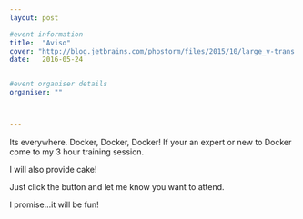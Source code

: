 ```yaml
---
layout: post

#event information
title:  "Aviso"
cover: "http://blog.jetbrains.com/phpstorm/files/2015/10/large_v-trans.png"
date:   2016-05-24


#event organiser details
organiser: ""



---
```


Its everywhere. Docker, Docker, Docker! If your an expert or new to Docker come to my 3 hour training session.

I will also provide cake!

Just click the button and let me know you want to attend.

I promise...it will be fun!
